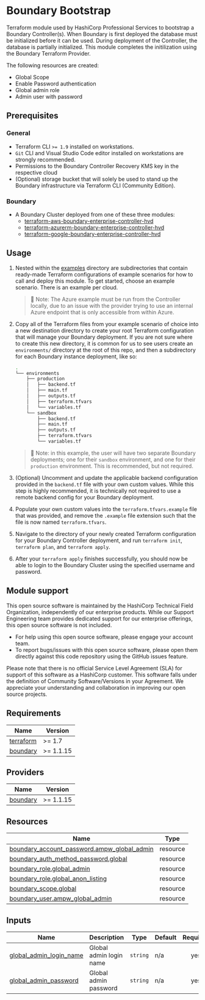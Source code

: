 # Boundary Bootstrap

Terraform module used by HashiCorp Professional Services to bootstrap a Boundary Controller(s). When Boundary is first deployed the database must be initialized before it can be used. During deployment of the Controller, the database is partially initialized. This module completes the initilization using the Boundary Terraform Provider.

The following resources are created:

- Global Scope
- Enable Password authentication
- Global admin role
- Admin user with password

## Prerequisites

### General

- Terraform CLI `>= 1.9` installed on workstations.
- `Git` CLI and Visual Studio Code editor installed on workstations are strongly recommended.
- Permissions to the Boundary Controller Recovery KMS key in the respective cloud
- (Optional) storage bucket that will solely be used to stand up the Boundary infrastructure via Terraform CLI (Community Edition).

### Boundary

- A Boundary Cluster deployed from one of these three modules:
  - [terraform-aws-boundary-enterprise-controller-hvd](https://registry.terraform.io/modules/hashicorp/boundary-enterprise-controller-hvd/aws/latest)
  - [terraform-azurerm-boundary-enterprise-controller-hvd](https://registry.terraform.io/modules/hashicorp/boundary-enterprise-controller-hvd/azurerm/latest)
  - [terraform-google-boundary-enterprise-controller-hvd](https://registry.terraform.io/modules/hashicorp/boundary-enterprise-controller-hvd/google/latest)

## Usage

1. Nested within the [examples](./examples/) directory are subdirectories that contain ready-made Terraform configurations of example scenarios for how to call and deploy this module. To get started, choose an example scenario. There is an example per cloud.

    >📝 Note: The Azure example must be run from the Controller locally, due to an issue with the provider trying to use an internal Azure endpoint that is only accessible from within Azure.

1. Copy all of the Terraform files from your example scenario of choice into a new destination directory to create your root Terraform configuration that will manage your Boundary deployment. If you are not sure where to create this new directory, it is common for us to see users create an `environments/` directory at the root of this repo, and then a subdirectory for each Boundary instance deployment, like so:

    ```sh
    .
    └── environments
        ├── production
        │   ├── backend.tf
        │   ├── main.tf
        │   ├── outputs.tf
        │   ├── terraform.tfvars
        │   └── variables.tf
        └── sandbox
            ├── backend.tf
            ├── main.tf
            ├── outputs.tf
            ├── terraform.tfvars
            └── variables.tf
    ```

    >📝 Note: in this example, the user will have two separate Boundary deployments; one for their `sandbox` environment, and one for their `production` environment. This is recommended, but not required.

1. (Optional) Uncomment and update the applicable backend configuration provided in the `backend.tf` file with your own custom values. While this step is highly recommended, it is technically not required to use a remote backend config for your Boundary deployment.

1. Populate your own custom values into the `terraform.tfvars.example` file that was provided, and remove the `.example` file extension such that the file is now named `terraform.tfvars`.

1. Navigate to the directory of your newly created Terraform configuration for your Boundary Controller deployment, and run `terraform init`, `terraform plan`, and `terraform apply`.

1. After your `terraform apply` finishes successfully, you should now be able to login to the Boundary Cluster using the specified username and password.

<!-- BEGIN_TF_DOCS -->
## Module support

This open source software is maintained by the HashiCorp Technical Field Organization, independently of our enterprise products. While our Support Engineering team provides dedicated support for our enterprise offerings, this open source software is not included.

- For help using this open source software, please engage your account team.
- To report bugs/issues with this open source software, please open them directly against this code repository using the GitHub issues feature.

Please note that there is no official Service Level Agreement (SLA) for support of this software as a HashiCorp customer. This software falls under the definition of Community Software/Versions in your Agreement. We appreciate your understanding and collaboration in improving our open source projects.

## Requirements

| Name | Version |
|------|---------|
| <a name="requirement_terraform"></a> [terraform](#requirement\_terraform) | >= 1.7 |
| <a name="requirement_boundary"></a> [boundary](#requirement\_boundary) | >= 1.1.15 |

## Providers

| Name | Version |
|------|---------|
| <a name="provider_boundary"></a> [boundary](#provider\_boundary) | >= 1.1.15 |

## Resources

| Name | Type |
|------|------|
| [boundary_account_password.ampw_global_admin](https://registry.terraform.io/providers/hashicorp/boundary/latest/docs/resources/account_password) | resource |
| [boundary_auth_method_password.global](https://registry.terraform.io/providers/hashicorp/boundary/latest/docs/resources/auth_method_password) | resource |
| [boundary_role.global_admin](https://registry.terraform.io/providers/hashicorp/boundary/latest/docs/resources/role) | resource |
| [boundary_role.global_anon_listing](https://registry.terraform.io/providers/hashicorp/boundary/latest/docs/resources/role) | resource |
| [boundary_scope.global](https://registry.terraform.io/providers/hashicorp/boundary/latest/docs/resources/scope) | resource |
| [boundary_user.ampw_global_admin](https://registry.terraform.io/providers/hashicorp/boundary/latest/docs/resources/user) | resource |

## Inputs

| Name | Description | Type | Default | Required |
|------|-------------|------|---------|:--------:|
| <a name="input_global_admin_login_name"></a> [global\_admin\_login\_name](#input\_global\_admin\_login\_name) | Global admin login name | `string` | n/a | yes |
| <a name="input_global_admin_password"></a> [global\_admin\_password](#input\_global\_admin\_password) | Global admin password | `string` | n/a | yes |
<!-- END_TF_DOCS -->
